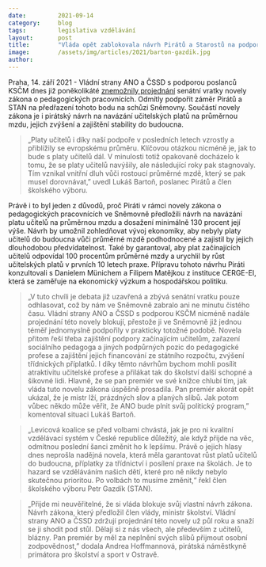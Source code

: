 ```yaml
---
date:         2021-09-14
category:     blog
tags:         legislativa vzdělávání
layout:       post
title:        "Vláda opět zablokovala návrh Pirátů a Starostů na podporu učitelů a navázání jejich platů na průměrnou mzdu"
image:        /assets/img/articles/2021/barton-gazdik.jpg
author:       
---
```


 

Praha, 14. září 2021 - Vládní strany ANO a ČSSD s podporou poslanců KSČM dnes již poněkolikáté [znemožnily projednání](https://www.psp.cz/sqw/hlasy.sqw?g=77129&l=cz) senátní vratky novely zákona o pedagogických pracovnících. Odmítly podpořit záměr Pirátů a STAN na předřazení tohoto bodu na schůzi Sněmovny. Součástí novely zákona je i pirátský návrh na navázání učitelských platů na průměrnou mzdu, jejich zvýšení a zajištění stability do budoucna.

> „Platy učitelů i díky naší podpoře v posledních letech vzrostly a přiblížily se evropskému průměru. Klíčovou otázkou nicméně je, jak to bude s platy učitelů dál. V minulosti totiž opakovaně docházelo k tomu, že se platy učitelů navýšily, ale následující roky pak stagnovaly. Tím vznikal vnitřní dluh vůči rostoucí průměrné mzdě, který se pak musel dorovnávat,” uvedl Lukáš Bartoň, poslanec Pirátů a člen školského výboru.

Právě i to byl jeden z důvodů, proč Piráti v rámci novely zákona o pedagogických pracovnících ve Sněmovně předložili návrh na navázání platu učitelů na průměrnou mzdu a dosažení minimálně 130 procent její výše. Návrh by umožnil zohledňovat vývoj ekonomiky, aby nebyly platy učitelů do budoucna vůči průměrné mzdě podhodnocené a zajistil by jejich dlouhodobou předvídatelnost. Také by garantoval, aby plat začínajících učitelů odpovídal 100 procentům průměrné mzdy a urychlil by růst učitelských platů v prvních 10 letech praxe. Přípravu tohoto návrhu Piráti konzultovali s Danielem Münichem a Filipem Matějkou z instituce CERGE-EI, která se zaměřuje na ekonomický výzkum a hospodářskou politiku.

> „V tuto chvíli je debata již uzavřená a zbývá senátní vratku pouze odhlasovat, což by nám ve Sněmovně zabralo ani ne minutu čistého času. Vládní strany ANO a ČSSD s podporou KSČM nicméně nadále projednání této novely blokují, přestože ji ve Sněmovně již jednou téměř jednomyslně podpořily v prakticky totožné podobě. Novela přitom řeší třeba zajištění podpory začínajícím učitelům, zařazení sociálního pedagoga a jiných podpůrných pozic do pedagogické profese a zajištění jejich financování ze státního rozpočtu, zvýšení třídnických příplatků. I díky těmto návrhům bychom mohli posílit atraktivitu učitelské profese a přilákat tak do školství další schopné a šikovné lidi. Hlavně, že se pan premiér ve své knížce chlubí tím, jak vláda tuto novelu zákona úspěšně prosadila. Pan premiér akorát opět ukázal, že je mistr lží, prázdných slov a planých slibů. Jak potom vůbec někdo může věřit, že ANO bude plnit svůj politický program,” komentoval situaci Lukáš Bartoň.

> „Levicová koalice se před volbami chvástá, jak je pro ni kvalitní vzdělávací systém v České republice důležitý, ale když přijde na věc, odmítnou poslední šanci změnit ho k lepšímu. Právě o jejich hlasy dnes neprošla nadějná novela, která měla garantovat růst platů učitelů do budoucna, příplatky za třídnictví i posílení praxe na školách. Je to hazard se vzděláváním našich dětí, které pro ně nikdy nebylo skutečnou prioritou. Po volbách to musíme změnit,“ řekl člen školského výboru Petr Gazdík (STAN).

> „Přijde mi neuvěřitelné, že si vláda blokuje svůj vlastní návrh zákona. Návrh zákona, který předložil člen vlády, ministr školství. Vládní strany ANO a ČSSD zdržují projednání této novely už půl roku a snaží se ji shodit pod stůl. Dělají si z nás všech, ale především z učitelů, blázny. Pan premiér by měl za neplnění svých slibů přijmout osobní zodpovědnost,” dodala Andrea Hoffmannová, pirátská náměstkyně primátora pro školství a sport v Ostravě.
